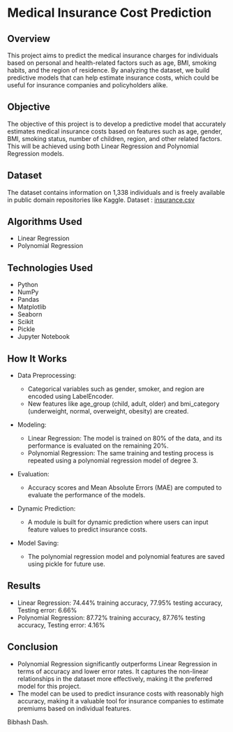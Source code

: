 # Medical Insurance Cost Prediction

## Overview

This project aims to predict the medical insurance charges for individuals based on personal and health-related factors such as age, BMI, smoking habits, and the region of residence. By analyzing the dataset, we build predictive models that can help estimate insurance costs, which could be useful for insurance companies and policyholders alike.

## Objective

The objective of this project is to develop a predictive model that accurately estimates medical insurance costs based on features such as age, gender, BMI, smoking status, number of children, region, and other related factors. This will be achieved using both Linear Regression and Polynomial Regression models.

## Dataset

The dataset contains information on 1,338 individuals and is freely available in public domain repositories like Kaggle.
Dataset : [insurance.csv](https://www.kaggle.com/datasets/mirichoi0218/insurance)

 ## Algorithms Used

- Linear Regression
- Polynomial Regression

## Technologies Used

- Python
- NumPy
- Pandas
- Matplotlib
- Seaborn
- Scikit
- Pickle
- Jupyter Notebook

## How It Works

- Data Preprocessing:

  - Categorical variables such as gender, smoker, and region are encoded using LabelEncoder.
  - New features like age_group (child, adult, older) and bmi_category (underweight, normal, overweight, obesity) are created.

- Modeling:

  - Linear Regression: The model is trained on 80% of the data, and its performance is evaluated on the remaining 20%.
  - Polynomial Regression: The same training and testing process is repeated using a polynomial regression model of degree 3.

- Evaluation:

  - Accuracy scores and Mean Absolute Errors (MAE) are computed to evaluate the performance of the models.

- Dynamic Prediction:

  - A module is built for dynamic prediction where users can input feature values to predict insurance costs.

- Model Saving:

  - The polynomial regression model and polynomial features are saved using pickle for future use.

## Results

- Linear Regression: 74.44% training accuracy, 77.95% testing accuracy, Testing error: 6.66%
- Polynomial Regression: 87.72% training accuracy, 87.76% testing accuracy, Testing error: 4.16%

## Conclusion

- Polynomial Regression significantly outperforms Linear Regression in terms of accuracy and lower error rates. It captures the non-linear relationships in the dataset more effectively, making it the preferred model for this project.
- The model can be used to predict insurance costs with reasonably high accuracy, making it a valuable tool for insurance companies to estimate premiums based on individual features.





Bibhash Dash.
